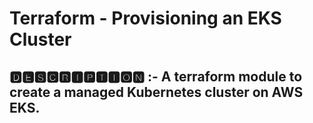 # Terraform - Provisioning an EKS Cluster

## 🅳🅴🆂🅲🆁🅸🅿🆃🅸🅾🅽 :- A terraform module to create a managed Kubernetes cluster on AWS EKS.
